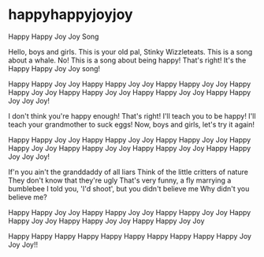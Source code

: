 happyhappyjoyjoy
================

Happy Happy Joy Joy Song

Hello, boys and girls. This is your old pal, Stinky Wizzleteats. This is a song about a whale. No! This is a song about being happy! That's right! It's the Happy Happy Joy Joy song!

Happy Happy Joy Joy Happy Happy Joy Joy
Happy Happy Joy Joy Happy Happy Joy Joy
Happy Happy Joy Joy Happy Happy Joy Joy
Happy Happy Joy Joy Joy!

I don't think you're happy enough! That's right! I'll teach you to be happy! I'll teach your grandmother to suck eggs! Now, boys and girls, let's try it again!

Happy Happy Joy Joy Happy Happy Joy Joy
Happy Happy Joy Joy Happy Happy Joy Joy
Happy Happy Joy Joy Happy Happy Joy Joy
Happy Happy Joy Joy Joy!

If'n you ain't the granddaddy of all liars Think of the little critters of nature They don't know that they're ugly That's very funny, a fly marrying a bumblebee I told you, 'I'd shoot', but you didn't believe me Why didn't you believe me?

Happy Happy Joy Joy Happy Happy Joy Joy
Happy Happy Joy Joy Happy Happy Joy Joy
Happy Happy Joy Joy Happy Happy Joy Joy

Happy Happy Happy Happy
Happy Happy Happy Happy
Happy Happy Joy Joy Joy!!
